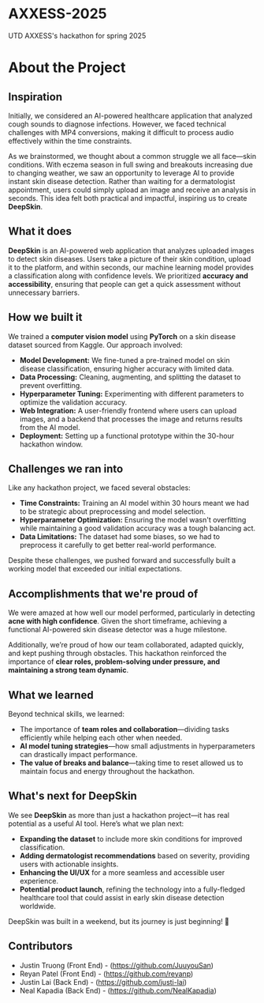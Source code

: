# AXXESS-2025
UTD AXXESS's hackathon for spring 2025

# About the Project

## Inspiration  
Initially, we considered an AI-powered healthcare application that analyzed cough sounds to diagnose infections. However, we faced technical challenges with MP4 conversions, making it difficult to process audio effectively within the time constraints.  

As we brainstormed, we thought about a common struggle we all face—skin conditions. With eczema season in full swing and breakouts increasing due to changing weather, we saw an opportunity to leverage AI to provide instant skin disease detection. Rather than waiting for a dermatologist appointment, users could simply upload an image and receive an analysis in seconds. This idea felt both practical and impactful, inspiring us to create **DeepSkin**.  

## What it does  
**DeepSkin** is an AI-powered web application that analyzes uploaded images to detect skin diseases. Users take a picture of their skin condition, upload it to the platform, and within seconds, our machine learning model provides a classification along with confidence levels. We prioritized **accuracy and accessibility**, ensuring that people can get a quick assessment without unnecessary barriers.  

## How we built it  
We trained a **computer vision model** using **PyTorch** on a skin disease dataset sourced from Kaggle. Our approach involved:  
- **Model Development:** We fine-tuned a pre-trained model on skin disease classification, ensuring higher accuracy with limited data.  
- **Data Processing:** Cleaning, augmenting, and splitting the dataset to prevent overfitting.  
- **Hyperparameter Tuning:** Experimenting with different parameters to optimize the validation accuracy.  
- **Web Integration:** A user-friendly frontend where users can upload images, and a backend that processes the image and returns results from the AI model.  
- **Deployment:** Setting up a functional prototype within the 30-hour hackathon window.  

## Challenges we ran into  
Like any hackathon project, we faced several obstacles:  
- **Time Constraints:** Training an AI model within 30 hours meant we had to be strategic about preprocessing and model selection.  
- **Hyperparameter Optimization:** Ensuring the model wasn't overfitting while maintaining a good validation accuracy was a tough balancing act.  
- **Data Limitations:** The dataset had some biases, so we had to preprocess it carefully to get better real-world performance.  

Despite these challenges, we pushed forward and successfully built a working model that exceeded our initial expectations.  

## Accomplishments that we're proud of  
We were amazed at how well our model performed, particularly in detecting **acne with high confidence**. Given the short timeframe, achieving a functional AI-powered skin disease detector was a huge milestone.  

Additionally, we’re proud of how our team collaborated, adapted quickly, and kept pushing through obstacles. This hackathon reinforced the importance of **clear roles, problem-solving under pressure, and maintaining a strong team dynamic**.  

## What we learned  
Beyond technical skills, we learned:  
- The importance of **team roles and collaboration**—dividing tasks efficiently while helping each other when needed.  
- **AI model tuning strategies**—how small adjustments in hyperparameters can drastically impact performance.  
- **The value of breaks and balance**—taking time to reset allowed us to maintain focus and energy throughout the hackathon.  

## What's next for DeepSkin  
We see **DeepSkin** as more than just a hackathon project—it has real potential as a useful AI tool. Here’s what we plan next:  
- **Expanding the dataset** to include more skin conditions for improved classification.  
- **Adding dermatologist recommendations** based on severity, providing users with actionable insights.  
- **Enhancing the UI/UX** for a more seamless and accessible user experience.  
- **Potential product launch**, refining the technology into a fully-fledged healthcare tool that could assist in early skin disease detection worldwide.  

DeepSkin was built in a weekend, but its journey is just beginning! 🚀  

## Contributors 
* Justin Truong (Front End) - (https://github.com/JuuyouSan)
* Reyan Patel (Front End) -  (https://github.com/reyanp)
* Justin Lai (Back End) - (https://github.com/justi-lai)
* Neal Kapadia (Back End) - (https://github.com/NealKapadia)